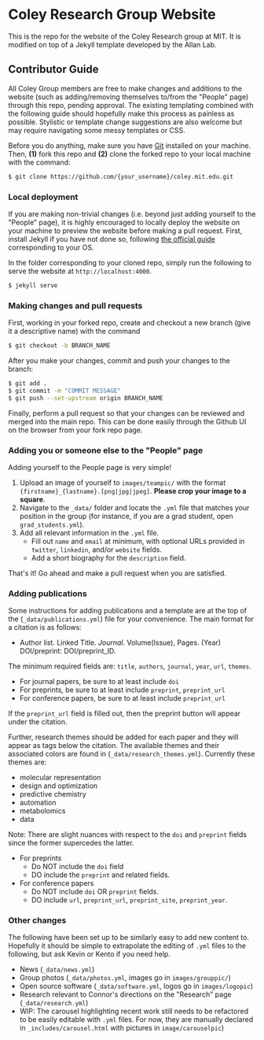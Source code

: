 # Coley Research Group Website

This is the repo for the website of the Coley Research group at MIT. It is modified on top of a Jekyll template developed by the Allan Lab.

## Contributor Guide

All Coley Group members are free to make changes and additions to the website (such as adding/removing themselves to/from the "People" page) through this repo, pending approval. The existing templating combined with the following guide should hopefully make this process as painless as possible. Stylistic or template change suggestions are also welcome but may require navigating some messy templates or CSS.

Before you do anything, make sure you have [Git](https://git-scm.com/book/en/v2/Getting-Started-Installing-Git) installed on your machine. Then, **(1)** fork this repo and **(2)** clone the forked repo to your local machine with the command:
```bash
$ git clone https://github.com/{your_username}/coley.mit.edu.git
```

### Local deployment

If you are making non-trivial changes (i.e. beyond just adding yourself to the "People" page), it is highly encouraged to locally deploy the website on your machine to preview the website before making a pull request. First, install Jekyll if you have not done so, following [the official guide](https://jekyllrb.com/docs/installation/#requirements) corresponding to your OS. 

In the folder corresponding to your cloned repo, simply run the following to serve the website at `http://localhost:4000`.
```bash
$ jekyll serve
```

### Making changes and pull requests

First, working in your forked repo, create and checkout a new branch (give it a descriptive name) with the command
```bash
$ git checkout -b BRANCH_NAME
```
After you make your changes, commit and push your changes to the branch:
```bash
$ git add .
$ git commit -m "COMMIT MESSAGE"
$ git push --set-upstream origin BRANCH_NAME
```
Finally, perform a pull request so that your changes can be reviewed and merged into the main repo. This can be done easily through the Github UI on the browser from your fork repo page.

### Adding you or someone else to the "People" page

Adding yourself to the People page is very simple!
1. Upload an image of yourself to `images/teampic/` with the format `{firstname}_{lastname}.[png|jpg|jpeg]`. **Please crop your image to a square**.
2. Navigate to the `_data/` folder and locate the `.yml` file that matches your position in the group (for instance, if you are a grad student, open `grad_students.yml`). 
3. Add all relevant information in the `.yml` file. 
    - Fill out `name` and `email` at minimum, with optional URLs provided in `twitter`, `linkedin`, and/or `website` fields.
    - Add a short biography for the `description` field.

That's it! Go ahead and make a pull request when you are satisfied.

### Adding publications

Some instructions for adding publications and a template are at the top of the (`_data/publications.yml`) file for your convenience. The main format for a citation is as follows:
- Author list. Linked Title. *Journal*. Volume(Issue), Pages. (Year) DOI/preprint: DOI/preprint_ID.

The minimum required fields are: `title`, `authors`, `journal`, `year`, `url`, `themes`.
- For journal papers, be sure to at least include `doi`
- For preprints, be sure to at least include `preprint`, `preprint_url`
- For conference papers, be sure to at least include `preprint_url`

If the `preprint_url` field is filled out, then the preprint button will appear under the citation.

Further, research themes should be added for each paper and they will appear as tags below the citation. The available themes and their associated colors are found in (`_data/research_themes.yml`). Currently these themes are: 
- molecular representation
- design and optimization
- predictive chemistry
- automation
- metabolomics
- data

Note: There are slight nuances with respect to the `doi` and `preprint` fields since the former supercedes the latter.
- For preprints
    - Do NOT include the `doi` field
    - DO include the `preprint` and related fields.
- For conference papers
    - Do NOT include `doi` OR `preprint` fields.
    - DO include `url`, `preprint_url`, `preprint_site`, `preprint_year`.

### Other changes

The following have been set up to be similarly easy to add new content to. Hopefully it should be simple to extrapolate the editing of `.yml` files to the following, but ask Kevin or Kento if you need help.
- News (`_data/news.yml`)
- Group photos (`_data/photos.yml`, images go in `images/grouppic/`)
- Open source software (`_data/software.yml`, logos go in `images/logopic`)
- Research relevant to Connor's directions on the "Research" page (`_data/research.yml`)
- WIP: The carousel highlighting recent work still needs to be refactored to be easily editable with `.yml` files. For now, they are manually declared in `_includes/carousel.html` with pictures in `image/carouselpic`)